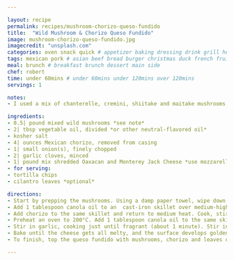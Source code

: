 ```yaml
---

layout: recipe
permalink: recipes/mushroom-chorizo-queso-fundido 
title:  "Wild Mushroom & Chorizo Queso Fundido"
image: mushroom-chorizo-queso-fundido.jpg 
imagecredit: "unsplash.com" 
categories: oven snack quick # appetizer baking dressing drink grill healthyish marinade oven pickling quick raw salad sandwich sauce snack soup
tags: mexican pork # asian beef bread burger christmas duck french fruit indian italian mexican nuts pasta pork poultry rice seafood thanksgiving vegetarian
meal: brunch # breakfast brunch dessert main side
chef: robert 
time: under 60mins # under 60mins under 120mins over 120mins
servings: 1 

notes:
- I used a mix of chanterelle, cremini, shiitake and maitake mushrooms here. Use whatever wild mushrooms are available at your market. Just creminis would be fine here. The only mushroom I wouldn’t use is white button. They’re better raw.

ingredients:
- 0.5| pound mixed wild mushrooms *see note*
- 2| tbsp vegetable oil, divided *or other neutral-flavored oil*
- kosher salt
- 4| ounces Mexican chorizo, removed from casing
- 1| small onion(s), finely chopped
- 2| garlic cloves, minced
- 1| pound mix shredded Oaxacan and Monterey Jack Cheese *use mozzarella & cheddar instead*
- for serving: 
- tortilla chips
- cilantro leaves *optional*

directions:
- Start by prepping the mushrooms. Using a damp paper towel, wipe down any dirty mushroom caps. Remove shiitake stems, and slice the caps. Trim cremini stems, and slice. Trim the bottom of the maitakes, then tear into bite-sized pieces. Tear chanterelles into bite-sized pieces.
- Add 1 tablespoon canola oil to an  cast-iron skillet over medium-high heat. Once the oil is hot, add the mushrooms, tossing to coat in the oil. Cook until the mushrooms are tender and golden (about 6 to 8 minutes). Don’t move the mushrooms around too much as they are cooking, so they can develop a nice golden sear. Season to taste with a pinch or two of salt, then transfer to a bowl.
- Add chorizo to the same skillet and return to medium heat. Cook, stirring to break up the meat, until firm and crumbly (about 8 minutes). Transfer to a bowl.
- Preheat an oven to 200°C. Add 1 tablespoon canola oil to the same skillet over medium heat. Once the oil is hot, add onion with a pinch of salt, and cook until soft and just starting to brown (about 5 minutes). 
- Stir in garlic, cooking just until fragrant (about 1 minute). Stir in grated cheese, then transfer the skillet to the oven. 
- Bake until the cheese gets all melty, and the surface develops golden brown spots (10 – 15 minutes).
- To finish, top the queso fundido with mushrooms, chorizo and leaves of fresh cilantro. Serve immediately with plenty of tortilla chips.

--- 
```

